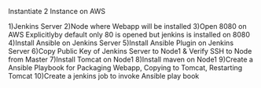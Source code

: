 Instantiate 2 Instance on AWS

1)Jenkins Server
2)Node where Webapp will be installed
3)Open 8080 on AWS Explicitlyby default only 80 is opened but jenkins is installed on 8080
4)Install Ansible on Jenkins Server
5)Install Ansible Plugin on Jenkins Server
6)Copy Public Key of Jenkins Server to Node1 & Verify SSH to Node from Master
7)Install Tomcat on Node1
8)Install maven on Node1
9)Create a Ansible Playbook for Packaging Webapp, Copying to Tomcat, Restarting Tomcat
10)Create a jenkins job to invoke Ansible play book
